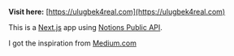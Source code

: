 **Visit here:** [https://ulugbek4real.com](https://ulugbek4real.com)

This is a [Next.js](https://nextjs.org/) app using [Notions Public API](https://developers.notion.com).

I got the inspiration from [Medium.com](https://medium.com/)
